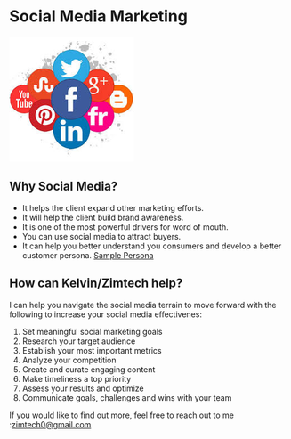 # Social Media Marketing

![Social Media Marketing](https://github.com/zimtech0/Digital-Marketing/raw/master/assets/images/social_media.jpeg)

## Why Social Media? 
- It helps the client expand other marketing efforts.
- It will help the client build brand awareness.
- It is one of the most powerful drivers for word of mouth.
- You can use social media to attract buyers.
- It can help you better understand you consumers and
  develop a better customer persona. [Sample
  Persona](/persona/README.md)
  
## How can Kelvin/Zimtech help? 
I can help you navigate the social media terrain to move forward with the following to increase your social media effectivenes:
1. Set meaningful social marketing goals
2. Research your target audience
3. Establish your most important metrics
4. Analyze your competition
5. Create and curate engaging content
6. Make timeliness a top priority
7. Assess your results and optimize
8. Communicate goals, challenges and wins with your team

If you would like to find out more, feel free to reach out
to me :zimtech0@gmail.com
